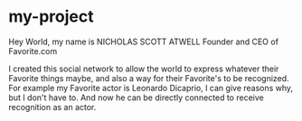 # my-project

Hey World, my name is NICHOLAS SCOTT ATWELL Founder and CEO of Favorite.com

I created this social network to allow the world to express whatever their Favorite things maybe, and also a way for their Favorite's to be recognized.
For example my Favorite actor is Leonardo Dicaprio, I can give reasons why, but I don't have to. And now he can be directly connected to receive recognition as an actor.

